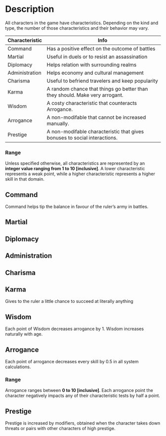 <!-- TITLE: 1.1.1 Characteristics -->
<!-- SUBTITLE: A quick summary of 1.1.1 Characteristics -->

# Description
All characters in the game have characteristics. Depending on the kind and type, the number of those characteristics and their behavior may vary.

| Characteristic | Info |
| -------- | -------- |
| Command     |  Has a positive effect on the outcome of battles   | 
| Martial     |  Useful in duels or to resist an assassination  | 
| Diplomacy     | Helps relation with surrounding realms  | 
| Administration     | Helps economy and cultural management    | 
| Charisma     | Useful to befriend travelers and keep popularity  | 
| Karma     | A random chance that things go better than they should. Make very arrogant.  | 
| Wisdom     | A costy characteristic that counteracts Arrogance.   | 
| Arrogance     |   A non-modifable that cannot be increased manually.   |  
| Prestige     |   A non-modifable characteristic that gives bonuses to social interactions.   | 

### Range
Unless specified otherwise, all characteristics are represented by an **integer value ranging from 1 to 10 [inclusive]**.
A lower characteristic represents a weak point, while a higher characteristic represents a higher skill in that domain.
## Command
Command helps tip the balance in favour of the ruler’s army in battles. 
## Martial
## Diplomacy
## Administration
## Charisma
## Karma
Gives to the ruler a little chance to succeed at literally anything
## Wisdom
Each point of Wisdom decreases arrogance by 1. Wisdom increases naturally with age.
## Arrogance
Each point of arrogance decreases every skill by 0.5 in all system calculations.
### Range
Arrogance ranges between **0 to 10 [inclusive]**.
Each arrogance point the character negatively impacts any of their characteristic tests by half a point. 
## Prestige
Prestige is increased by modifiers, obtained when the character takes down threats or pairs with other characters of high prestige.